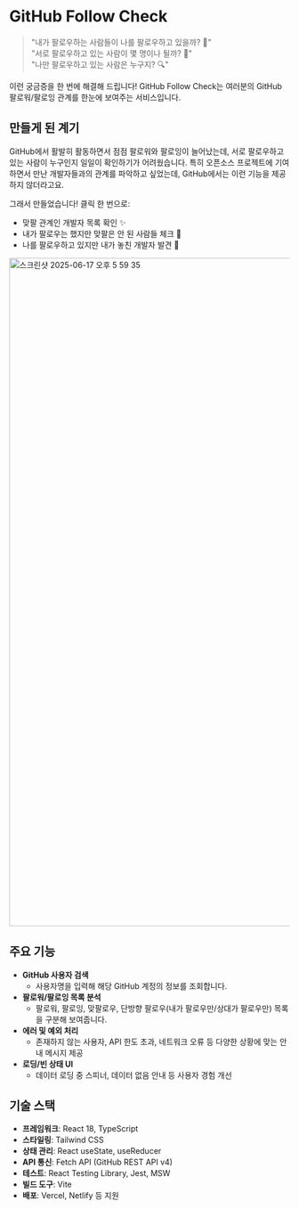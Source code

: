 # GitHub Follow Check

> "내가 팔로우하는 사람들이 나를 팔로우하고 있을까? 🤔"  
> "서로 팔로우하고 있는 사람이 몇 명이나 될까? 👥"  
> "나만 팔로우하고 있는 사람은 누구지? 🔍"

이런 궁금증을 한 번에 해결해 드립니다! GitHub Follow Check는 여러분의 GitHub 팔로워/팔로잉 관계를 한눈에 보여주는 서비스입니다.

## 만들게 된 계기

GitHub에서 활발히 활동하면서 점점 팔로워와 팔로잉이 늘어났는데, 서로 팔로우하고 있는 사람이 누구인지 일일이 확인하기가 어려웠습니다.
특히 오픈소스 프로젝트에 기여하면서 만난 개발자들과의 관계를 파악하고 싶었는데, GitHub에서는 이런 기능을 제공하지 않더라고요.

그래서 만들었습니다! 클릭 한 번으로:

- 맞팔 관계인 개발자 목록 확인 ✨
- 내가 팔로우는 했지만 맞팔은 안 된 사람들 체크 👀
- 나를 팔로우하고 있지만 내가 놓친 개발자 발견 🎯

<img width="1200" alt="스크린샷 2025-06-17 오후 5 59 35" src="https://github.com/user-attachments/assets/982032f7-7cd1-4989-a4e8-5cb199724f6b" />

## 주요 기능

- **GitHub 사용자 검색**
  - 사용자명을 입력해 해당 GitHub 계정의 정보를 조회합니다.
- **팔로워/팔로잉 목록 분석**
  - 팔로워, 팔로잉, 맞팔로우, 단방향 팔로우(내가 팔로우만/상대가 팔로우만) 목록을 구분해 보여줍니다.
- **에러 및 예외 처리**
  - 존재하지 않는 사용자, API 한도 초과, 네트워크 오류 등 다양한 상황에 맞는 안내 메시지 제공
- **로딩/빈 상태 UI**
  - 데이터 로딩 중 스피너, 데이터 없음 안내 등 사용자 경험 개선

## 기술 스택

- **프레임워크**: React 18, TypeScript
- **스타일링**: Tailwind CSS
- **상태 관리**: React useState, useReducer
- **API 통신**: Fetch API (GitHub REST API v4)
- **테스트**: React Testing Library, Jest, MSW
- **빌드 도구**: Vite
- **배포**: Vercel, Netlify 등 지원
